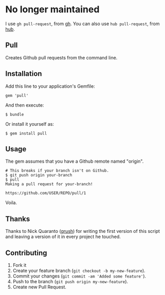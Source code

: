 # No longer maintained

I use `gh pull-request`, from [gh](https://github.com/jingweno/gh). You can also use `hub pull-request`, from [hub](https://github.com/github/hub).

## Pull

Creates Github pull requests from the command line.

## Installation

Add this line to your application's Gemfile:

    gem 'pull'

And then execute:

    $ bundle

Or install it yourself as:

    $ gem install pull

## Usage

The gem assumes that you have a Github remote named "origin".

    # This breaks if your branch isn't on Github.
    $ git push origin your-branch
    $ pull
    Making a pull request for your-branch!

    https://github.com/USER/REPO/pull/1

Voila.

## Thanks

Thanks to Nick Quaranto ([qrush](https://github.com/qrush)) for writing the
first version of this script and leaving a version of it in every project he
touched.

## Contributing

1. Fork it
2. Create your feature branch (`git checkout -b my-new-feature`).
3. Commit your changes (`git commit -am 'Added some feature'`).
4. Push to the branch (`git push origin my-new-feature`).
5. Create new Pull Request.
